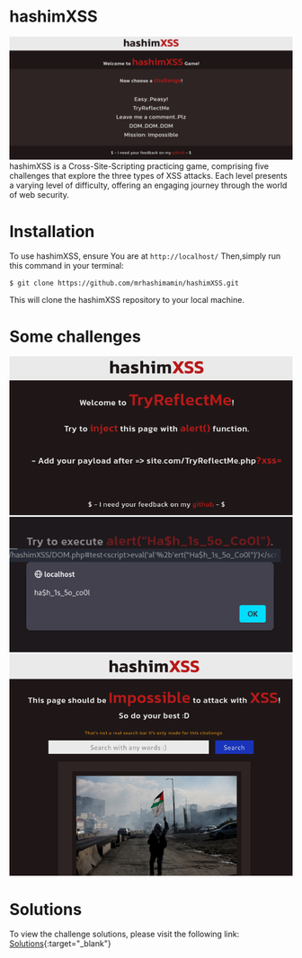 # hashimXSS
![hashimXSS: Home page](https://github.com/mrhashimamin/hashimXSS/blob/main/1.png?raw=true)
hashimXSS is a Cross-Site-Scripting practicing game, comprising five challenges that explore the three types of XSS attacks. Each level presents a varying level of difficulty, offering an engaging journey through the world of web security.

# Installation
To use hashimXSS, ensure You are at
`http://localhost/`
Then,simply run this command in your terminal:
```
$ git clone https://github.com/mrhashimamin/hashimXSS.git
```
This will clone the hashimXSS repository to your local machine.

# Some challenges
![](https://github.com/mrhashimamin/hashimXSS/blob/main/6view.png?raw=true)
![](https://github.com/mrhashimamin/hashimXSS/blob/main/18view.png?raw=true)
![](https://github.com/mrhashimamin/hashimXSS/blob/main/19view.png?raw=true)

# Solutions
To view the challenge solutions, please visit the following link: [Solutions](https://medium.com/@hashimamin/hashimxss-239f6aa798e6){:target="_blank"}
